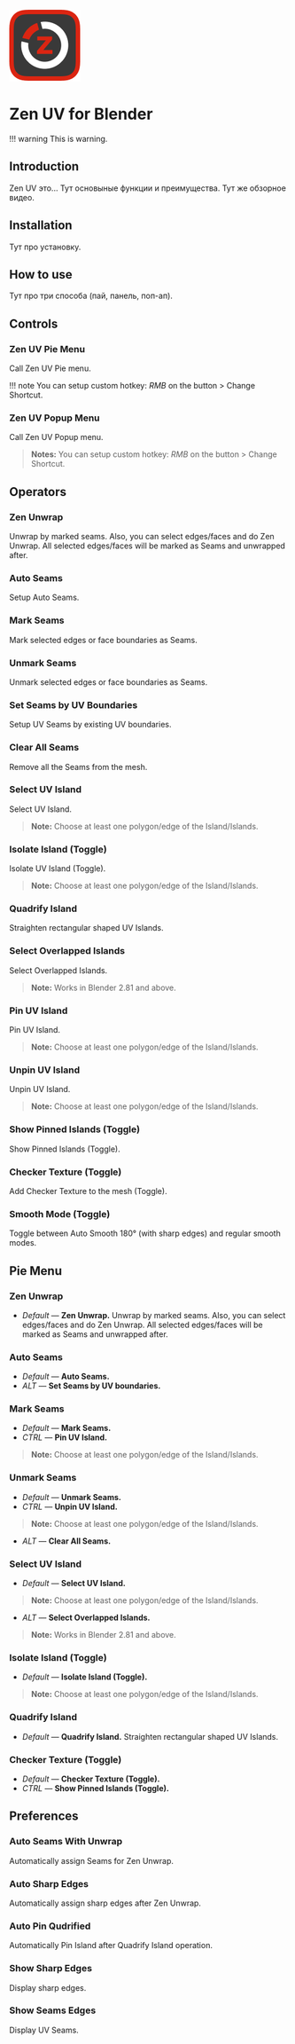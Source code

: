 ![Zen UV Logo](img/zen-uv-icon-128.png)
# Zen UV for Blender

!!! warning
This is warning.

## Introduction
Zen UV это... Тут основыные функции и преимущества. Тут же обзорное видео.

## Installation
Тут про установку.

## How to use
Тут про три способа (пай, панель, поп-ап).

## Controls

### Zen UV Pie Menu
Call Zen UV Pie menu.

!!! note
You can setup custom hotkey: *RMB* on the button > Change Shortcut.

### Zen UV Popup Menu
Call Zen UV Popup menu.

> **Notes:** You can setup custom hotkey: *RMB* on the button > Change Shortcut.

## Operators

### Zen Unwrap
Unwrap by marked seams. Also, you can select edges/faces and do Zen Unwrap. All selected edges/faces will be marked as Seams and unwrapped after.

### Auto Seams
Setup Auto Seams.

### Mark Seams
Mark selected edges or face boundaries as Seams.

### Unmark Seams
Unmark selected edges or face boundaries as Seams.

### Set Seams by UV Boundaries
Setup UV Seams by existing UV boundaries.

### Clear All Seams
Remove all the Seams from the mesh.

### Select UV Island
Select UV Island. 

> **Note:** Choose at least one polygon/edge of the Island/Islands.

### Isolate Island (Toggle)
Isolate UV Island (Toggle). 

> **Note:** Choose at least one polygon/edge of the Island/Islands.

### Quadrify Island
Straighten rectangular shaped UV Islands.

### Select Overlapped Islands
Select Overlapped Islands.

> **Note:** Works in Blender 2.81 and above.

### Pin UV Island
Pin UV Island. 

> **Note:** Choose at least one polygon/edge of the Island/Islands.

### Unpin UV Island
Unpin UV Island. 

> **Note:** Choose at least one polygon/edge of the Island/Islands.

### Show Pinned Islands (Toggle)
Show Pinned Islands (Toggle).

### Checker Texture (Toggle)
Add Checker Texture to the mesh (Toggle).

### Smooth Mode (Toggle)
Toggle between Auto Smooth 180° (with sharp edges) and regular smooth modes.

## Pie Menu

### Zen Unwrap
- *Default* — **Zen Unwrap.** Unwrap by marked seams. Also, you can select edges/faces and do Zen Unwrap. All selected edges/faces will be marked as Seams and unwrapped after.

### Auto Seams
- *Default* — **Auto Seams.**
- *ALT* — **Set Seams by UV boundaries.**

### Mark Seams
- *Default* — **Mark Seams.**
- *CTRL* — **Pin UV Island.**

> **Note:** Choose at least one polygon/edge of the Island/Islands.

### Unmark Seams
- *Default* — **Unmark Seams.**
- *CTRL* — **Unpin UV Island.**

> **Note:** Choose at least one polygon/edge of the Island/Islands.

- *ALT* — **Clear All Seams.**

### Select UV Island
- *Default* — **Select UV Island.**

> **Note:** Choose at least one polygon/edge of the Island/Islands.

- *ALT* — **Select Overlapped Islands.**

> **Note:** Works in Blender 2.81 and above.

### Isolate Island (Toggle)
- *Default* — **Isolate Island (Toggle).**

> **Note:** Choose at least one polygon/edge of the Island/Islands.

### Quadrify Island
- *Default* — **Quadrify Island.** Straighten rectangular shaped UV Islands.

### Checker Texture (Toggle)
- *Default* — **Checker Texture (Toggle).**
- *CTRL* — **Show Pinned Islands (Toggle).** 

## Preferences

### Auto Seams With Unwrap
Automatically assign Seams for Zen Unwrap.

### Auto Sharp Edges
Automatically assign sharp edges after Zen Unwrap.

### Auto Pin Qudrified
Automatically Pin Island after Quadrify Island operation.

### Show Sharp Edges
Display sharp edges.

### Show Seams Edges
Display UV Seams.
<!--stackedit_data:
eyJoaXN0b3J5IjpbLTE1MDYxMjUwNzUsNjg4NTQ0ODIzLC0xMD
E5OTQwMjM4XX0=
-->